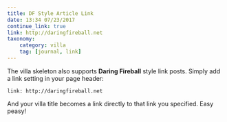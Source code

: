 ```yaml
---
title: DF Style Article Link
date: 13:34 07/23/2017
continue_link: true
link: http://daringfireball.net
taxonomy:
    category: villa
    tag: [journal, link]
---
```


The villa skeleton also supports **Daring Fireball** style link posts.  Simply add a link setting in your page header:

```
link: http://daringfireball.net
```

And your villa title becomes a link directly to that link you specified. Easy peasy!

